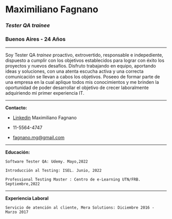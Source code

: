 # Maximiliano Fagnano
### *Tester QA trainee*
### Buenos Aires - 24 Años

___

  Soy Tester QA *trainee* proactivo, extrovertido, responsable e indepediente, dispuesto a cumplir con los objetivos establecidos para lograr con éxito los proyectos y nuevos desafíos. 
  Disfruto trabajando en equipo, aportando ideas y soluciones, con una atenta escucha activa y una correcta comunicación se llevan a cabos los objetivos. 
  Poseeo de formar parte de una empresa en la cual aplique todos mis conocimientos y me brinden la oportunidad de poder desarrollar el objetivo de crecer laboralmente adquiriendo mi primer experiencia IT.

___
**Contacto:**
 <!-- Ul-->
* [Linkedin](https://www.linkedin.com/in/maximiliano-fagnano-5808ba120/) Maximiliano Fagnano

* 11-5564-4747

* fagnano.mg@gmail.com

---
**Educación:**

    Software Tester QA: Udemy. Mayo,2022

    Introducción al Testing: ISEL. Junio, 2022

    Professional Testing Master : Centro de e-Learning UTN/FRB. Septiembre,2022 

---
**Experiencia Laboral**

    Servicio de atención al cliente, Mera Solutions: Diciembre 2016 - Marzo 2017